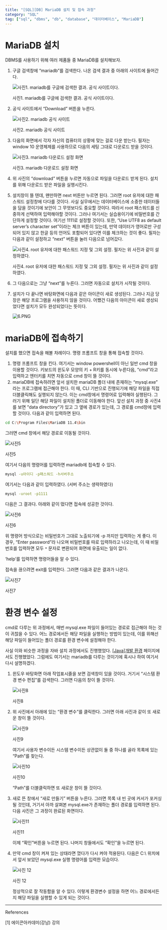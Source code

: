 ```yaml
---
title: "[SQL][DB] MariaDB 설치 및 접속 과정"
category: "SQL"
tag: ["sql", "dbms", "db", "database", "데이터베이스", "MariaDB"]
---
```


# MariaDB 설치

DBMS를 사용하기 위해 여러 제품들 중 MariaDB를 설치해보자. 

1. 구글 검색창에 “mariadb”를 검색한다. 나온 검색 결과 중 아래의 사이트에 들어간다. 
    
    ![사진1. mariadb를 구글에 검색한 결과. 공식 사이트이다. ](/images/2024-08-01/SQL-MariaDB-install-and-access/1.png)
    
    사진1. mariadb를 구글에 검색한 결과. 공식 사이트이다. 
    
2. 공식 사이트에서 “Download” 버튼을 누른다. 
    
    ![사진2. mariadb 공식 사이트](/images/2024-08-01/SQL-MariaDB-install-and-access/2.png)
    
    사진2. mariadb 공식 사이트
    
3. 다음의 화면에서 각자 자신의 컴퓨터의 상황에 맞는 걸로 다운 받는다. 필자는 window 10 운영체제를 사용하므로 다음의 세팅 그대로 다운로드 받을 것이다. 
    
    ![사진3. mariadb 다운로드 설정 화면](/images/2024-08-01/SQL-MariaDB-install-and-access/3.png)
    
    사진3. mariadb 다운로드 설정 화면
    
4. 위 사진의 “download” 버튼을 누르면 자동으로 파일을 다운로드 받게 된다. 설치를 위해 다운로드 받은 파일을 실행시킨다. 
5. 설치창이 뜰 텐데, 왠만하면 next 버튼만 누르면 된다. 그러면 root 유저에 대한 패스워드 설정창에 다다를 것이다. 사실 실무에서는 데이터베이스에 소중한 데이터들을 담을 것이기에 보안이 그 무엇보다도 중요할 것이다. 따라서 root 패스워드를 신중하게 선택하여 입력해야할 것이다. 그러나 여기서는 실습용이기에 비밀번호를 간단하게 설정할 것이다. 여기선 1111로 설정할 것이다. 
또한, “Use UTF8 as default server’s character set”이라는 체크 버튼이 있는데, 만약 데이터가 영어로만 구성되어 있지 않고 한글 등의 언어도 포함되어 있다면 이를 체크하는 것이 좋다. 필자는 다음과 같이 설정하고 “next” 버튼을 눌러 다음으로 넘어갔다.
    
    ![사진4. root 유저에 대한 패스워드 지정 및 그외 설정. 필자는 위 사진과 같이 설정하였다.](/images/2024-08-01/SQL-MariaDB-install-and-access/4.png)
    
    사진4. root 유저에 대한 패스워드 지정 및 그외 설정. 필자는 위 사진과 같이 설정하였다.
    
6. 그 다음으로는 그냥 “next”를 누른다. 그러면 자동으로 설치가 시작될 것이다. 
7. 설치가 다 끝나면 바탕화면에 다음과 같은 아이콘이 새로 생성된다. 그러나 지금 당장은 해당 프로그램을 사용하지 않을 것이다. 어쨌건 다음의 아이콘이 새로 생성되었다면 설치가 모두 완성되었다는 뜻이다. 
    
    ![6.PNG](/images/2024-08-01/SQL-MariaDB-install-and-access/5.png)
    

# mariaDB에 접속하기

설치를 했으면 접속을 해볼 차례이다. 명령 프롬프트 창을 통해 접속할 것이다. 

1. 명령 프롬프트 창을 킨다. 여기서는 window powershell이 아닌 일반 cmd 창을 이용할 것이다. 키보드의 윈도우 모양의 키 + R키를 동시에 누른다음, “cmd”라고 입력하고 엔터키를 치면 자동으로 cmd 창이 뜰 것이다. 
2. mariaDB에 접속하려면 앞서 설치한 mariaDB 폴더 내에 존재하는 “mysql.exe” 라는 프로그램에 접근해야 한다. 이 때, CLI 기반으로 진행되기에 해당 파일을 직접 더블클릭해도 실행되지 않는다. 이는 cmd창에서 명령어로 입력해야 실행된다. 그러기 위해 일단 해당 파일이 설치된 폴더로 이동해야 한다. 앞선 설치 과정 중 사진4를 보면 “data directory”가 있고 그 옆에 경로가 있는데, 그 경로를 cmd창에 입력할 것이다. 다음과 같이 입력하면 된다. 

```bash
cd C:\Program Files\MariaDB 11.4\bin
```

그러면 cmd 창에서 해당 경로로 이동될 것이다. 

![사진5](/images/2024-08-01/SQL-MariaDB-install-and-access/6.png)

사진5

여기서 다음의 명령어를 입력하면 mariadb에 접속할 수 있다.

```bash
mysql -u아이디 -p패스워드 -h서버주소
```

여기서는 다음과 같이 입력하였다. (서버 주소는 생략하였다)

```bash
mysql -uroot -p1111
```

다음은 그 결과다. 아래와 같이 떴다면 접속에 성공한 것이다.

![사진6](/images/2024-08-01/SQL-MariaDB-install-and-access/7.png)

사진6

위 명령어 방식으로는 비밀번호가 그대로 노출되기에 -p 까지만 입력하는 게 좋다. 이 경우, “Enter password”라 나오며 비밀번호를 따로 입력하라고 나오는데, 이 때 비밀번호를 입력하면 모두 `*` 문자로 변환되어 화면에 유출되는 일이 없다. 

‘help’를 입력하면 명령어들을 알 수 있다.

접속을 끊으려면 exit를 입력한다. 그러면 다음과 같은 결과가 나온다. 

![사진7](/images/2024-08-01/SQL-MariaDB-install-and-access/8.png)

사진7

# 환경 변수 설정

cmd로 다루는 위 과정에서, 매번 mysql.exe 파일이 들어있는 경로로 접근해야 하는 것이 귀찮을 수 있다. 어느 경로에서든 해당 파일을 실행하는 방법이 있는데, 이를 위해선 해당 파일이 들어있는 폴더 경로를 환경 변수에 설정해야 한다. 

사실 이와 비슷한 과정을 자바 설치 과정에서도 진행했었다. [[Java]개발 환경](/java/java-개발환경/) 페이지에서도 진행했었다. 그럼에도 여기서는 mariadb를 다루는 것이기에 혹시나 하여 여기서 다시 설명하겠다. 

1. 윈도우 바탕화면 아래 작업표시줄을 보면 검색창이 있을 것이다. 거기서 “시스템 환경 변수 편집”를 검색한다. 그러면 다음의 창이 뜰 것이다. 
    
    ![사진8](/images/2024-08-01/SQL-MariaDB-install-and-access/9.png)
    
    사진8
    
2. 위 사진에서 아래에 있는 “환경 변수”를 클릭한다. 그러면 아래 사진과 같이 또 새로운 창이 뜰 것이다. 
    
    ![사진9](/images/2024-08-01/SQL-MariaDB-install-and-access/10.png)
    
    사진9
    
    여기서 사용자 변수이든 시스템 변수이든 상관없이 둘 중 하나를 골라 목록에 있는 “Path”를 찾는다. 
    
    ![사진10](/images/2024-08-01/SQL-MariaDB-install-and-access/11.png)
    
    사진10
    
    “Path”를 더블클릭하면 또 새로운 창이 뜰 것이다.
    
3. 새로 뜬 창에서 “새로 만들기” 버튼을 누른다. 그러면 목록 내 빈 곳에 커서가 포커싱될 것인데, 거기서 아까 살펴본 mysql.exe가 존재하는 폴더 경로를 입력하면 된다. 다음 사진은 그 과정이 완료된 화면이다. 
    
    ![사진11](/images/2024-08-01/SQL-MariaDB-install-and-access/12.png)
    
    사진11
    
    이제 “확인”버튼을 누르면 된다. 나머지 창들에서도 “확인”을 누르면 된다. 
    
4. 만약 cmd 창이 켜져 있는 상태라면 껐다가 다시 켜야 적용된다. 다음은 C:\ 위치에서 앞서 보았던 mysql.exe 실행 명령어를 입력한 모습이다. 
    
    ![사진 12](/images/2024-08-01/SQL-MariaDB-install-and-access/13.png)
    
    사진 12
    
    정상적으로 잘 작동함을 알 수 있다. 이렇게 환경변수 설정을 하면 어느 경로에서든지 해당 파일을 실행할 수 있게 되는 것이다. 
    

---

References

[1] 에이콘아카데미(강남) 강의